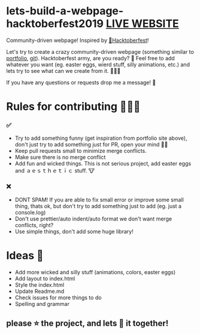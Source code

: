 # lets-build-a-webpage-hacktoberfest2019 [LIVE WEBSITE](https://fr1sk.github.io/lets-build-a-webpage-hacktoberfest2019/)

Community-driven webpage! Inspired by [🎃Hacktoberfest](https://hacktoberfest.digitalocean.com/)!


Let's try to create a crazy community-driven webpage (something similar to [portfolio](https://bennycarlsson.github.io/MyPortfolio-Hacktoberfest2019/), [git](https://github.com/BennyCarlsson/MyPortfolio-Hacktoberfest2019)). Hacktoberfest army, are you ready? 🚀
Feel free to add whatever you want (eg. easter eggs, wierd stuff, silly animations, etc.) and lets try to see what can we create from it. 👨🏻‍🎨 

If you have any questions or requests drop me a message! 📧

# Rules for contributing 👨🏻‍💻

### ✅
* Try to add something funny (get inspiration from portfolio site above), don't just try to add something just for PR, open your mind 🙏🏻
* Keep pull requests small to minimize merge conflicts.
* Make sure there is no merge conflict
* Add fun and wicked things. This is not serious project, add easter eggs and ａｅｓｔｈｅｔｉｃ stuff. 🐮

### ❌
* DONT SPAM! If you are able to fix small error or improve some small thing, thats ok, but don't try to add something just to add (eg. just a console.log)
* Don't use prettier/auto indent/auto format we don't want merge conflicts, right?
* Use simple things, don't add some huge library!

# Ideas 🧠
* Add more wicked and silly stuff (animations, colors, easter eggs)
* Add layout to index.html
* Style the index.html
* Update Readme.md
* Check issues for more things to do
* Spelling and grammar


## please ⭐ the project, and lets 🚀 it together!

